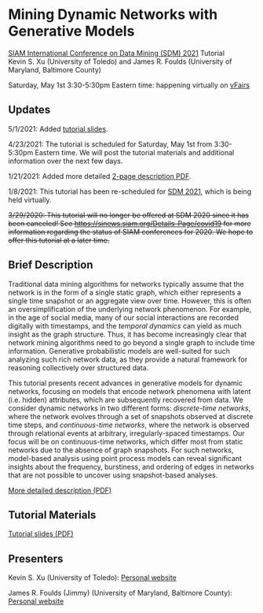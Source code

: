 # Mining Dynamic Networks with Generative Models

[SIAM International Conference on Data Mining (SDM) 2021](https://www.siam.org/conferences/cm/conference/sdm21) Tutorial<br />
Kevin S. Xu (University of Toledo) and James R. Foulds (University of Maryland, Baltimore County)

Saturday, May 1st 3:30-5:30pm Eastern time: happening virtually on [vFairs](https://siamsdm21.vfairs.com/)

## Updates

5/1/2021: Added [tutorial slides](SDM_2021_Tutorial_Slides.pdf).

4/23/2021: The tutorial is scheduled for Saturday, May 1st from 3:30-5:30pm Eastern time. We will post the tutorial materials and additional information over the next few days.

1/21/2021: Added more detailed [2-page description PDF](SDM_2021_Tutorial_Description.pdf).

1/8/2021: This tutorial has been re-scheduled for [SDM 2021](https://www.siam.org/conferences/cm/conference/sdm21), which is being held virtually.

~~3/29/2020: This tutorial will no longer be offered at SDM 2020 since it has been canceled! See https://sinews.siam.org/Details-Page/covid19 for more information regarding the status of SIAM conferences for 2020. We hope to offer this tutorial at a later time.~~

## Brief Description

Traditional data mining algorithms for networks typically assume that the network is in the form of a single static graph, which either represents a single time snapshot or an aggregate view over time. However, this is often an oversimplification of the underlying network phenomenon. For example, in the age of social media, many of our social interactions are recorded digitally with timestamps, and the *temporal dynamics* can yield as much insight as the graph structure. Thus, it has become increasingly clear that network mining algorithms need to go beyond a single graph to include time information. Generative probabilistic models are well-suited for such analyzing such rich network data, as they provide a natural framework for reasoning collectively over structured data.

This tutorial presents recent advances in generative models for dynamic networks, focusing on models that encode network phenomena with latent (i.e. hidden) attributes, which are subsequently recovered from data. We consider dynamic networks in two different forms: *discrete-time networks*, where the network evolves through a set of snapshots observed at discrete time steps, and *continuous-time networks*, where the network is observed through relational events at arbitrary, irregularly-spaced timestamps. Our focus will be on continuous-time networks, which differ most from static networks due to the absence of graph snapshots. For such networks, model-based analysis using point process models can reveal significant insights about the frequency, burstiness, and ordering of edges in networks that are not possible to uncover using snapshot-based analyses.

[More detailed description (PDF)](SDM_2021_Tutorial_Description.pdf)

## Tutorial Materials

[Tutorial slides (PDF)](SDM_2021_Tutorial_Slides.pdf)

## Presenters

Kevin S. Xu (University of Toledo): [Personal website](http://kevinsxu.com)

James R. Foulds (Jimmy) (University of Maryland, Baltimore County): [Personal website](http://jfoulds.informationsystems.umbc.edu)